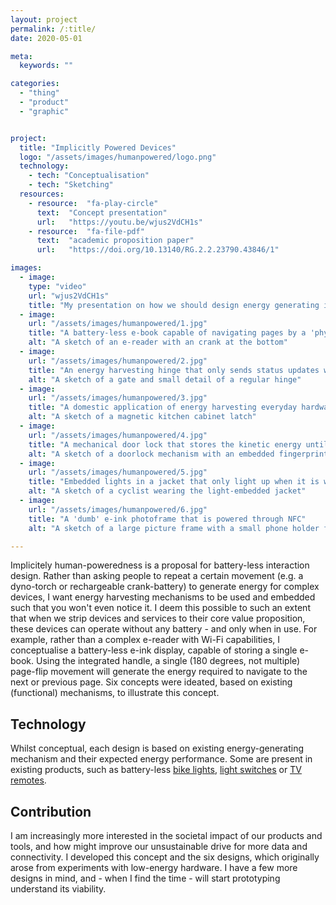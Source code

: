 ```yaml
---
layout: project
permalink: /:title/
date: 2020-05-01

meta:
  keywords: ""

categories:
  - "thing"
  - "product"
  - "graphic"


project:
  title: "Implicitly Powered Devices"
  logo: "/assets/images/humanpowered/logo.png"
  technology:
    - tech: "Conceptualisation"
    - tech: "Sketching"
  resources:
    - resource:  "fa-play-circle"
      text:  "Concept presentation"
      url:   "https://youtu.be/wjus2VdCH1s"
    - resource:  "fa-file-pdf"
      text:  "academic proposition paper"
      url:   "https://doi.org/10.13140/RG.2.2.23790.43846/1"

images:
  - image:
    type: "video"
    url: "wjus2VdCH1s"
    title: "My presentation on how we should design energy generating interactions"
  - image:
    url: "/assets/images/humanpowered/1.jpg"
    title: "A battery-less e-book capable of navigating pages by a 'physical' page-flip of the handle"
    alt: "A sketch of an e-reader with an crank at the bottom"
  - image:
    url: "/assets/images/humanpowered/2.jpg"
    title: "An energy harvesting hinge that only sends status updates when opened"
    alt: "A sketch of a gate and small detail of a regular hinge"
  - image:
    url: "/assets/images/humanpowered/3.jpg"
    title: "A domestic application of energy harvesting everyday hardware"
    alt: "A sketch of a magnetic kitchen cabinet latch"
  - image:
    url: "/assets/images/humanpowered/4.jpg"
    title: "A mechanical door lock that stores the kinetic energy until authenticated"
    alt: "A sketch of a doorlock mechanism with an embedded fingerprint sensor in the handle"
  - image:
    url: "/assets/images/humanpowered/5.jpg"
    title: "Embedded lights in a jacket that only light up when it is worn"
    alt: "A sketch of a cyclist wearing the light-embedded jacket"
  - image:
    url: "/assets/images/humanpowered/6.jpg"
    title: "A 'dumb' e-ink photoframe that is powered through NFC"
    alt: "A sketch of a large picture frame with a small phone holder for NFC datatransfer"

---
```

<p>Implicitely human-poweredness is a proposal for battery-less interaction design. Rather than asking people to repeat a certain movement (e.g. a dyno-torch or rechargeable crank-battery) to generate energy for complex devices, I want energy harvesting mechanisms to be used and embedded such that you won't even notice it. I deem this possible to such an extent that when we strip devices and services to their core value proposition, these devices can operate without any battery - and only when in use. For example, rather than a complex e-reader with Wi-Fi capabilities, I conceptualise a battery-less e-ink display, capable of storing a single e-book. Using the integrated handle, a single (180 degrees, not multiple) page-flip movement will generate the energy required to navigate to the next or previous page. Six concepts were ideated, based on existing (functional) mechanisms, to illustrate this concept.
</p>
<h2 class="h2">Technology</h2>
<p>
Whilst conceptual, each design is based on existing energy-generating mechanism and their expected energy performance. Some are present in existing products, such as battery-less <u><a href="https://www.magniclight.com/en/" target="_blank">bike lights</a></u>, <u><a href="https://www2.meethue.com/en-gb/p/hue-tap-switch/8718696743133" target="_blank">light switches</a></u> or <u><a href="https://citeseerx.ist.psu.edu/viewdoc/download?doi=10.1.1.352.7129&rep=rep1&type=pdf" target="_blank">TV remotes</a></u>.
</p>
<h2 class="h2">Contribution</h2>
<p>
I am increasingly more interested in the societal impact of our products and tools, and how might improve our unsustainable drive for more data and connectivity. I developed this concept and the six designs, which originally arose from experiments with low-energy hardware. I have a few more designs in mind, and - when I find the time - will start prototyping understand its viability.
</p>
